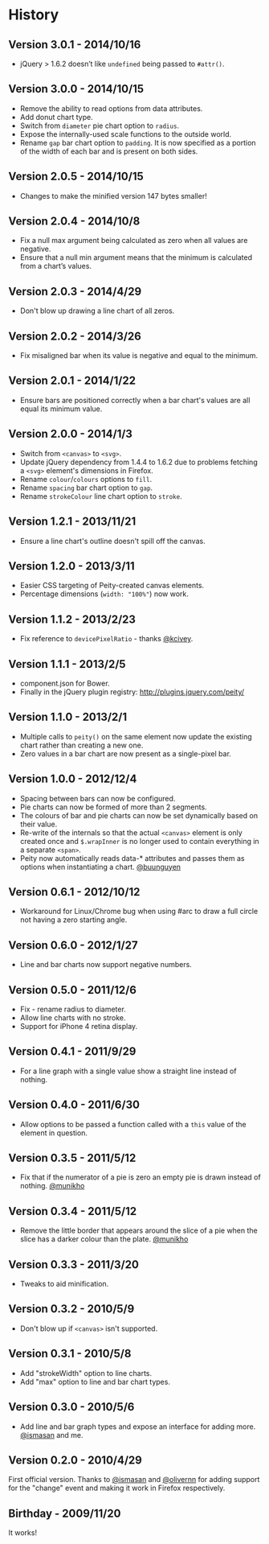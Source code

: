 # History

## Version 3.0.1 - 2014/10/16

 * jQuery > 1.6.2 doesn’t like `undefined` being passed to `#attr()`.

## Version 3.0.0 - 2014/10/15

 * Remove the ability to read options from data attributes.
 * Add donut chart type.
 * Switch from `diameter` pie chart option to `radius`.
 * Expose the internally-used scale functions to the outside world.
 * Rename `gap` bar chart option to `padding`. It is now specified as a portion of the width of each bar and is present on both sides.

## Version 2.0.5 - 2014/10/15

 * Changes to make the minified version 147 bytes smaller!

## Version 2.0.4 - 2014/10/8

 * Fix a null max argument being calculated as zero when all values are negative.
 * Ensure that a null min argument means that the minimum is calculated from a chart’s values.

## Version 2.0.3 - 2014/4/29

 * Don't blow up drawing a line chart of all zeros.

## Version 2.0.2 - 2014/3/26

 * Fix misaligned bar when its value is negative and equal to the minimum.

## Version 2.0.1 - 2014/1/22

 * Ensure bars are positioned correctly when a bar chart's values are all equal its minimum value.

## Version 2.0.0 - 2014/1/3

 * Switch from `<canvas>` to `<svg>`.
 * Update jQuery dependency from 1.4.4 to 1.6.2 due to problems fetching a `<svg>` element's dimensions in Firefox.
 * Rename `colour`/`colours` options to `fill`.
 * Rename `spacing` bar chart option to `gap`.
 * Rename `strokeColour` line chart option to `stroke`.

## Version 1.2.1 - 2013/11/21

 * Ensure a line chart's outline doesn't spill off the canvas.

## Version 1.2.0 - 2013/3/11

 * Easier CSS targeting of Peity-created canvas elements.
 * Percentage dimensions (`width: "100%"`) now work.

## Version 1.1.2 - 2013/2/23

 * Fix reference to `devicePixelRatio` - thanks [@kcivey](https://github.com/kcivey).

## Version 1.1.1 - 2013/2/5

 * component.json for Bower.
 * Finally in the jQuery plugin registry: <http://plugins.jquery.com/peity/>

## Version 1.1.0 - 2013/2/1

 * Multiple calls to `peity()` on the same element now update the existing chart rather than creating a new one.
 * Zero values in a bar chart are now present as a single-pixel bar.

## Version 1.0.0 - 2012/12/4

 * Spacing between bars can now be configured.
 * Pie charts can now be formed of more than 2 segments.
 * The colours of bar and pie charts can now be set dynamically based on their value.
 * Re-write of the internals so that the actual `<canvas>` element is only created once and `$.wrapInner` is no longer used to contain everything in a separate `<span>`.
 * Peity now automatically reads data-* attributes and passes them as options when instantiating a chart. [@buunguyen](https://github.com/buunguyen)

## Version 0.6.1 - 2012/10/12

 * Workaround for Linux/Chrome bug when using #arc to draw a full circle not having a zero starting angle.

## Version 0.6.0 - 2012/1/27

 * Line and bar charts now support negative numbers.

## Version 0.5.0 - 2011/12/6

 * Fix - rename radius to diameter.
 * Allow line charts with no stroke.
 * Support for iPhone 4 retina display.

## Version 0.4.1 - 2011/9/29

 * For a line graph with a single value show a straight line instead of nothing.

## Version 0.4.0 - 2011/6/30

 * Allow options to be passed a function called with a `this` value of the element in question.

## Version 0.3.5 - 2011/5/12

 * Fix that if the numerator of a pie is zero an empty pie is drawn instead of nothing. [@munikho](https://github.com/munikho)

## Version 0.3.4 - 2011/5/12

 * Remove the little border that appears around the slice of a pie when the slice has a darker colour than the plate. [@munikho](https://github.com/munikho)

## Version 0.3.3 - 2011/3/20

 * Tweaks to aid minification.

## Version 0.3.2 - 2010/5/9

 * Don't blow up if `<canvas>` isn't supported.

## Version 0.3.1 - 2010/5/8

 * Add "strokeWidth" option to line charts.
 * Add "max" option to line and bar chart types.

## Version 0.3.0 - 2010/5/6

 * Add line and bar graph types and expose an interface for adding more. [@ismasan](https://github.com/ismasan) and me.

## Version 0.2.0 - 2010/4/29

First official version. Thanks to [@ismasan](https://github.com/ismasan) and [@olivernn](https://github.com/olivernn) for adding support for the "change" event and making it work in Firefox respectively.

## Birthday - 2009/11/20

It works!
